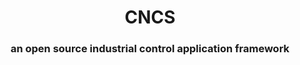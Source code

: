 <h1 align="center">CNCS</h1>
<h3 align="center">an open source industrial control application framework</h3>
